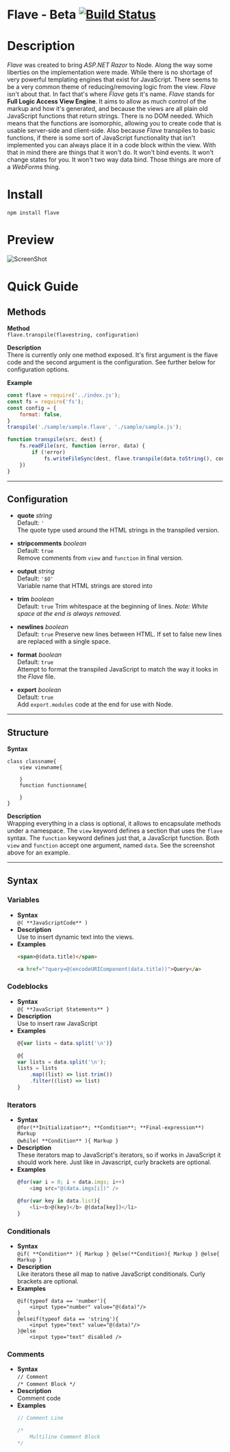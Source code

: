 # Flave - Beta [![Build Status](https://travis-ci.org/varubi/flave.svg?branch=master)](https://travis-ci.org/varubi/flave)
# Description  
*Flave* was created to bring *ASP.NET Razor* to Node. Along the way some liberties on the implementation were made. While there is no shortage of very powerful templating engines that exist for JavaScript. There seems to be a very common theme of reducing/removing logic from the view. *Flave* isn't about that. In fact that's where *Flave* gets it's name. *Flave* stands for **Full Logic Access View Engine**. It aims to allow as much control of the markup and how it's generated, and because the views are all plain old JavaScript functions that return strings. There is no DOM needed. Which means that the functions are isomorphic, allowing you to create code that is usable server-side and client-side. Also because *Flave* transpiles to basic functions, if there is some sort of JavaScript functionality that isn't implemented you can always place it in a code block within the view. With that in mind there are things that it won't do. It won't bind events. It won't change states for you. It won't two way data bind. Those things are more of a *WebForms* thing.

# Install
    npm install flave

# Preview
![ScreenShot](https://raw.githubusercontent.com/varubi/flave/master/sample/sample.png?raw=true "ScreenShot")

# Quick Guide

## Methods
__Method__  
```flave.transpile(flavestring, configuration)```  

__Description__  
There is currently only one method exposed. It's first argument is the flave code and the second argument is the configuration. See further below for configuration options.

__Example__
```JavaScript
const flave = require('../index.js');
const fs = require('fs');
const config = {
    format: false,
}
transpile('./sample/sample.flave', './sample/sample.js');

function transpile(src, dest) {
    fs.readFile(src, function (error, data) {
        if (!error)
            fs.writeFileSync(dest, flave.transpile(data.toString(), config))
    })
}

```
___
## Configuration

- **quote** *string*  
Default: `'`  
The quote type used around the HTML strings in the transpiled version.

- **stripcomments** *boolean*  
Default: `true`  
Remove comments from `view` and `function` in final version.

- **output** *string*  
Default: `'$O'`  
Variable name that HTML strings are stored into

- **trim** *boolean*  
Default: `true`
Trim whitespace at the beginning of lines. _Note: White space at the end is always removed._

- **newlines** *boolean*  
Default: `true`
Preserve new lines between HTML. If set to false new lines are replaced with a single space.

- **format** *boolean*  
Default: `true`  
Attempt to format the transpiled JavaScript to match the way it looks in the *Flave* file.

- **export** *boolean*  
Default: `true`  
Add `export.modules` code at the end for use with Node.
___
## Structure
__Syntax__  
```
class classname{
    view viewname{

    }
    function functionname{

    }
}
```
__Description__  
Wrapping everything in a class is optional, it allows to encapsulate methods under a namespace.
The `view` keyword defines a section that uses the `flave`  syntax. The `function` keyword defines just that, a JavaScript function. Both `view` and `function` accept one argument, named `data`. See the screenshot above for an example.
___
## Syntax
### Variables
- __Syntax__  
```@( **JavaScriptCode** )```
- __Description__  
Use to insert dynamic text into the views.
- __Examples__
    ```HTML
    <span>@(data.title)</span>
    ```
    ```HTML
    <a href="?query=@(encodeURIComponent(data.title))">Query</a>
    ```

### Codeblocks
- __Syntax__  
```@{ **JavaScript Statements** }```
- __Description__  
Use to insert raw JavaScript
- __Examples__  
    ```JavaScript
    @{var lists = data.split('\n')}
    ```
    ```JavaScript
    @{
    var lists = data.split('\n');
    lists = lists
        .map((list) => list.trim())
        .filter((list) => list)
    }
    ```



### Iterators
- __Syntax__  
```@for(**Initialization**; **Condition**; **Final-expression**) Markup```  
```@while( **Condition** ){ Markup }```
- __Description__  
These iterators map to JavaScript's iterators, so if works in JavaScript it should work here. Just like in Javascript, curly brackets are optional.
- __Examples__  
    ```JavaScript    
    @for(var i = 0; i < data.imgs; i++)
        <img src="@(data.imgs[i])" />
    ```
    ```JavaScript    
    @for(var key in data.list){
        <li><b>@(key)</b> @(data[key])</li>
    }
    ```

### Conditionals
- __Syntax__  
```@if( **Condition** ){ Markup } @else(**Condition){ Markup } @else{ Markup }```
- __Description__  
Like iterators these all map to native JavaScript conditionals. Curly brackets are optional.
- __Examples__  
    ```
    @if(typeof data == 'number'){
        <input type="number" value="@(data)"/>
    }
    @elseif(typeof data == 'string'){
        <input type="text" value="@(data)"/>
    }@else
        <input type="text" disabled />
    ```
### Comments
- __Syntax__  
```// Comment```  
```/* Comment Block */```
- __Description__  
Comment code
- __Examples__  
    ```JavaScript
    // Comment Line
    ```
    ```JavaScript   
    /* 
        Multiline Comment Block
    */
    ```